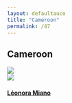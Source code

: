 ```yaml
---
layout: defaultauco
title: "Cameroon"
permalink: /47
---
```

<div class="container-0">
    <div class="container-title">
        <span class="country"><h2>Cameroon</h2></span>
        <div class="photo-co">
          <img src="https://www.worldatlas.com/r/w960-q80/upload/96/46/cc/cm-01.jpg" >
    </div>
</div>
<!-- partial:index.partial.html -->
<div class="container">
  <div class="timeline clearfix">
  <div class="vertical-line">
 <div id="post-1" class="vesti-col timeline-post">
      <div class="vesti-content-wrapper">
        <div class="photo">
          <img src="https://upload.wikimedia.org/wikipedia/commons/thumb/6/69/Leonora_Miano_20100328_Salon_du_livre_de_Paris_2.jpg/260px-Leonora_Miano_20100328_Salon_du_livre_de_Paris_2.jpg">
          <div class="vesti-date-wrapper">
            <div class="vesti-date">
            </div>
          </div>
        </div>
        <div class="vesti-desc">
          <a class="desc-a" href="#">
            <h4><a href="/lmiano">Léonora Miano</a></h4>
          </a>
        </div>
      </div>
    </div>


<!-- partial -->
